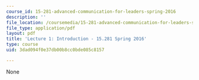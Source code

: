 ```yaml
---
course_id: 15-281-advanced-communication-for-leaders-spring-2016
description: ''
file_location: /coursemedia/15-281-advanced-communication-for-leaders-spring-2016/3dad094f0e37db00b8cc0bde085c8157_MIT15_281S16_Lec1.pdf
file_type: application/pdf
layout: pdf
title: 'Lecture 1: Introduction - 15.281 Spring 2016'
type: course
uid: 3dad094f0e37db00b8cc0bde085c8157

---
```

None